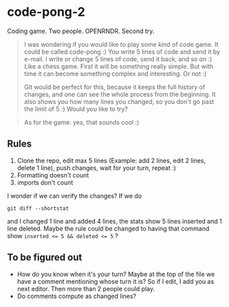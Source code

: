 # code-pong-2

Coding game. Two people. OPENRNDR. Second try.

> I was wondering if you would like to play some kind of code game. It
> could be called code-pong :) You write 5 lines of code and send it by
> e-mail. I write or change 5 lines of code, send it back, and so on :)
> Like a chess game. First it will be something really simple. But with
> time it can become something complex and interesting. Or not :)
>
> Git would be perfect for this, because it keeps the full history of
> changes, and one can see the whole process from the beginning. It also
> shows you how many lines you changed, so you don't go past the limit of
> 5 :) Would you like to try?

> As for the game: yes, that sounds cool :)

## Rules

1. Clone the repo, edit max 5 lines (Example: add 2 lines, edit 2 lines, delete 1 line), push changes, wait for your turn, repeat :)
2. Formatting doesn't count
3. imports don't count

I wonder if we can verify the changes? If we do

    git diff --shortstat

and I changed 1 line and added 4 lines, the stats show 5 lines inserted and 1
line deleted. Maybe the rule could be changed to having that command show
```inserted <= 5 && deleted <= 5``` ?

## To be figured out

* How do you know when it's your turn? Maybe at the top of the file we have a comment mentioning whose turn it is? So if I edit, I add you as next editor. Then more than 2 people could play.
* Do comments compute as changed lines?
